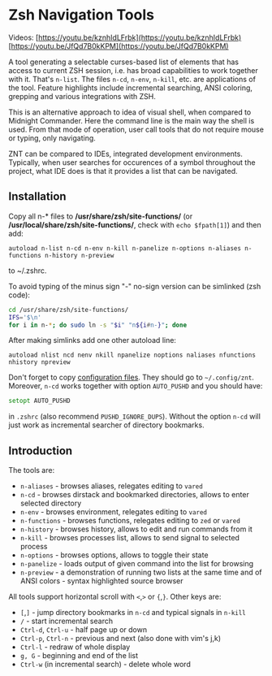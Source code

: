 # Zsh Navigation Tools

Videos: [https://youtu.be/kznhIdLFrbk](https://youtu.be/kznhIdLFrbk) [https://youtu.be/JfQd7B0kKPM](https://youtu.be/JfQd7B0kKPM)

A tool generating a selectable curses-based list of elements that has access to current ZSH session, i.e. has broad capabilities to work together with it. That's `n-list`. The files `n-cd`, `n-env`, `n-kill`, etc. are applications of the tool. Feature highlights include incremental searching, ANSI coloring, grepping and various integrations with ZSH.

This is an alternative approach to idea of visual shell, when compared to Midnight Commander. Here the command line is the main way the shell is used. From that mode of operation, user call tools that do not require mouse or typing, only navigating. 

ZNT can be compared to IDEs, integrated development environments. Typically, when user searches for occurences of a symbol throughout the project, what IDE does is that it provides a list that can be navigated.

## Installation
Copy all n-\* files to **/usr/share/zsh/site-functions/** (or **/usr/local/share/zsh/site-functions/**, check with `echo $fpath[1]`) and then add:

    autoload n-list n-cd n-env n-kill n-panelize n-options n-aliases n-functions n-history n-preview

to ~/.zshrc.

To avoid typing of the minus sign "-" no-sign version can be simlinked (zsh code):

```zsh
cd /usr/share/zsh/site-functions/
IFS='$\n'
for i in n-*; do sudo ln -s "$i" "n${i#n-}"; done
```

After making simlinks add one other autoload line:

    autoload nlist ncd nenv nkill npanelize noptions naliases nfunctions nhistory npreview

Don't forget to copy [configuration files](https://github.com/psprint/zsh-navigation-tools/tree/master/.config/znt). They should go to `~/.config/znt`. Moreover, `n-cd` works together with option `AUTO_PUSHD` and you should have:

```zsh
setopt AUTO_PUSHD
```

in `.zshrc` (also recommend `PUSHD_IGNORE_DUPS`). Without the option `n-cd` will just work as incremental searcher of directory bookmarks.

## Introduction

The tools are:

- `n-aliases` - browses aliases, relegates editing to `vared`
- `n-cd` - browses dirstack and bookmarked directories, allows to enter selected directory
- `n-env` - browses environment, relegates editing to `vared`
- `n-functions` - browses functions, relegates editing to `zed` or `vared`
- `n-history` - browses history, allows to edit and run commands from it
- `n-kill` - browses processes list, allows to send signal to selected process
- `n-options` - browses options, allows to toggle their state
- `n-panelize` - loads output of given command into the list for browsing
- `n-preview` - a demonstration of running two lists at the same time and of ANSI colors - syntax highlighted source browser

All tools support horizontal scroll with `<`,`>` or `{`,`}`. Other keys are:

- `[`,`]` - jump directory bookmarks in `n-cd` and typical signals in `n-kill`
- `/` - start incremental search
- `Ctrl-d`, `Ctrl-u` - half page up or down
- `Ctrl-p`, `Ctrl-n` - previous and next (also done with vim's j,k)
- `Ctrl-l` - redraw of whole display
- `g, G` - beginning and end of the list
- `Ctrl-w` (in incremental search) - delete whole word

